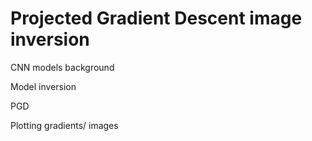 # Projected Gradient Descent image inversion
CNN models background

Model inversion

PGD

Plotting gradients/ images
